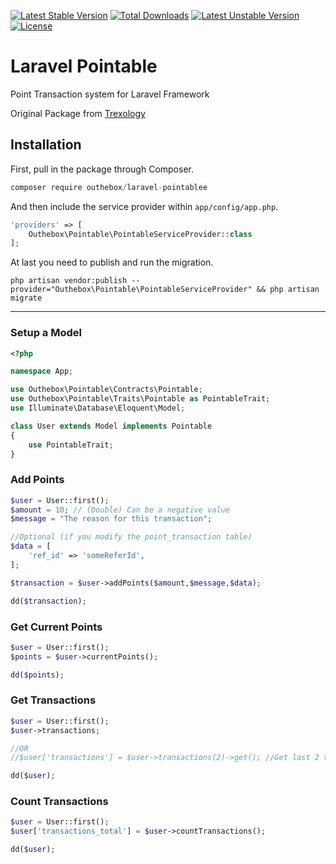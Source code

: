 [![Latest Stable Version](https://poser.pugx.org/outhebox/laravel-pointable/v/stable)](https://packagist.org/packages/outhebox/laravel-pointable)
[![Total Downloads](https://poser.pugx.org/outhebox/laravel-pointable/downloads)](https://packagist.org/packages/outhebox/laravel-pointable)
[![Latest Unstable Version](https://poser.pugx.org/outhebox/laravel-pointable/v/unstable)](https://packagist.org/packages/outhebox/laravel-pointable) [![License](https://poser.pugx.org/outhebox/laravel-pointable/license)](https://packagist.org/packages/outhebox/laravel-pointable)

# Laravel Pointable

Point Transaction system for Laravel Framework

Original Package from [Trexology](https://github.com/Trexology/laravel-pointablee)

## Installation

First, pull in the package through Composer.

```js
composer require outhebox/laravel-pointablee
```

And then include the service provider within `app/config/app.php`.

```php
'providers' => [
    Outhebox\Pointable\PointableServiceProvider::class
];
```

At last you need to publish and run the migration.
```
php artisan vendor:publish --provider="Outhebox\Pointable\PointableServiceProvider" && php artisan migrate
```

-----

### Setup a Model
```php
<?php

namespace App;

use Outhebox\Pointable\Contracts\Pointable;
use Outhebox\Pointable\Traits\Pointable as PointableTrait;
use Illuminate\Database\Eloquent\Model;

class User extends Model implements Pointable
{
    use PointableTrait;
}
```

### Add Points
```php
$user = User::first();
$amount = 10; // (Double) Can be a negative value
$message = "The reason for this transaction";

//Optional (if you modify the point_transaction table)
$data = [
    'ref_id' => 'someReferId',
];

$transaction = $user->addPoints($amount,$message,$data);

dd($transaction);
```

### Get Current Points
```php
$user = User::first();
$points = $user->currentPoints();

dd($points);
```

### Get Transactions
```php
$user = User::first();
$user->transactions;

//OR
//$user['transactions'] = $user->transactions(2)->get(); //Get last 2 transactions

dd($user);
```

### Count Transactions
```php
$user = User::first();
$user['transactions_total'] = $user->countTransactions();

dd($user);
```

